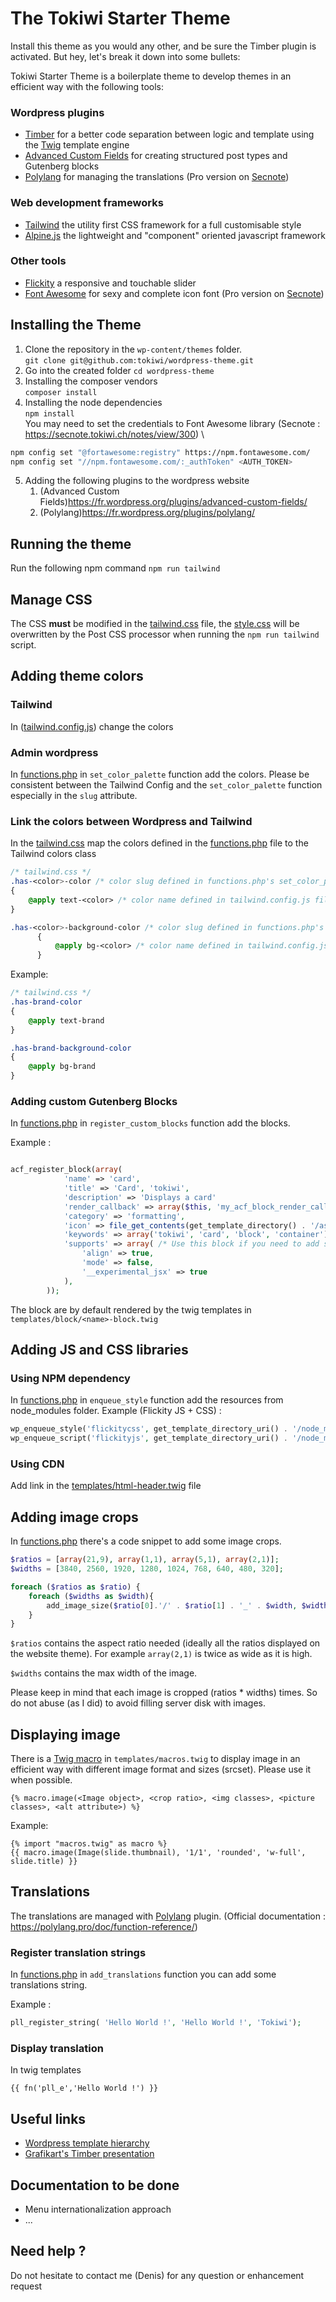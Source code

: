 
# The Tokiwi Starter Theme
Install this theme as you would any other, and be sure the Timber plugin is activated. But hey, let's break it down into some bullets:

Tokiwi Starter Theme is a boilerplate theme to develop themes in an efficient way with the following tools:

### Wordpress plugins

- [Timber](https://timber.github.io/docs/) for a better code separation between logic and template using the [Twig](https://twig.symfony.com/) template engine 
- [Advanced Custom Fields](https://www.advancedcustomfields.com/) for creating structured post types and Gutenberg blocks
- [Polylang](https://polylang.pro/) for managing the translations (Pro version on [Secnote](https://secnote.tokiwi.ch/notes/view/473))

### Web development frameworks
- [Tailwind](https://tailwindcss.com/) the utility first CSS framework for a full customisable style
- [Alpine.js](https://alpinejs.dev/) the lightweight and "component" oriented javascript framework

### Other tools
- [Flickity](https://flickity.metafizzy.co/) a responsive and touchable slider
- [Font Awesome](https://fontawesome.com/) for sexy and complete icon font (Pro version on [Secnote](https://secnote.tokiwi.ch/notes/view/300)) 

## Installing the Theme

1. Clone the repository in the `wp-content/themes` folder.\
`git clone git@github.com:tokiwi/wordpress-theme.git`
2. Go into the created folder `cd wordpress-theme`
3. Installing the composer vendors\
`composer install`
4. Installing the node dependencies\
`npm install`\
You may need to set the credentials to Font Awesome library (Secnote : https://secnote.tokiwi.ch/notes/view/300) \ 
```sh 
npm config set "@fortawesome:registry" https://npm.fontawesome.com/
npm config set "//npm.fontawesome.com/:_authToken" <AUTH_TOKEN>
```
5. Adding the following plugins to the wordpress website
   1. (Advanced Custom Fields)https://fr.wordpress.org/plugins/advanced-custom-fields/
   2. (Polylang)https://fr.wordpress.org/plugins/polylang/

## Running the theme

Run the following npm command `npm run tailwind`

## Manage CSS

The CSS **must** be modified in the [tailwind.css](tailwind.css) file, the [style.css](style.css) will be overwritten by the Post CSS processor when running the `npm run tailwind` script.

## Adding theme colors

### Tailwind

In ([tailwind.config.js](tailwind.config.js)) change the colors

### Admin wordpress

In [functions.php](functions.php) in `set_color_palette` function add the colors. Please be consistent between the Tailwind Config and the `set_color_palette` function especially in the `slug` attribute.

### Link the colors between Wordpress and Tailwind

In the [tailwind.css](tailwind.css) map the colors defined in the [functions.php](functions.php) file to the Tailwind colors class

```css
/* tailwind.css */
.has-<color>-color /* color slug defined in functions.php's set_color_palette function */
{
    @apply text-<color> /* color name defined in tailwind.config.js file*/
}

.has-<color>-background-color /* color slug defined in functions.php's set_color_palette function */
      {
          @apply bg-<color> /* color name defined in tailwind.config.js file*/
      }
```

Example:

```css
/* tailwind.css */
.has-brand-color
{
    @apply text-brand
}

.has-brand-background-color
{
    @apply bg-brand
}
```

### Adding custom Gutenberg Blocks
In [functions.php](functions.php) in `register_custom_blocks` function add the blocks.

Example :

```php

acf_register_block(array(
            'name' => 'card',
            'title' => 'Card', 'tokiwi',
            'description' => 'Displays a card'
            'render_callback' => array($this, 'my_acf_block_render_callback'), /* the function in the functions.php file that render the block */
            'category' => 'formatting',
            'icon' => file_get_contents(get_template_directory() . '/assets/icons/block-card.svg'), /* SVG file link for the icon, can be downloaded from Font Awesome website (regular icons) */
            'keywords' => array('tokiwi', 'card', 'block', 'container'), /* keywords for searching, please keep 'tokiwi' anyways */
            'supports' => array( /* Use this block if you need to add some other Gutenberg Block inside */
                'align' => true,
                'mode' => false,
                '__experimental_jsx' => true
            ),
        ));

```

The block are by default rendered by the twig templates in `templates/block/<name>-block.twig`

## Adding JS and CSS libraries
### Using NPM dependency

In [functions.php](functions.php) in `enqueue_style` function add the resources from node_modules folder.
Example (Flickity JS + CSS) :

```php
wp_enqueue_style('flickitycss', get_template_directory_uri() . '/node_modules/flickity/dist/flickity.min.css');
wp_enqueue_script('flickityjs', get_template_directory_uri() . '/node_modules/flickity/dist/flickity.pkgd.min.js');

```

### Using CDN
Add link in the [templates/html-header.twig](templates%2Fhtml-header.twig) file

## Adding image crops

In [functions.php](functions.php) there's a code snippet to add some image crops.

```php
$ratios = [array(21,9), array(1,1), array(5,1), array(2,1)];
$widths = [3840, 2560, 1920, 1280, 1024, 768, 640, 480, 320];

foreach ($ratios as $ratio) {
    foreach ($widths as $width){
        add_image_size($ratio[0].'/' . $ratio[1] . '_' . $width, $width, $width * ($ratio[1] / $ratio[0]), array('center', 'center'));
    }
}
```

`$ratios` contains the aspect ratio needed (ideally all the ratios displayed on the website theme). For example `array(2,1)` is twice as wide as it is high.

`$widths` contains the max width of the image.

Please keep in mind that each image is cropped (ratios * widths) times. So do not abuse (as I did) to avoid filling server disk with images.

## Displaying image

There is a [Twig macro](https://twig.symfony.com/doc/3.x/tags/macro.html) in `templates/macros.twig` to display image in an efficient way with different image format and sizes (srcset). Please use it when possible.

```twig
{% macro.image(<Image object>, <crop ratio>, <img classes>, <picture classes>, <alt attribute>) %}
```

Example:

```twig
{% import "macros.twig" as macro %}
{{ macro.image(Image(slide.thumbnail), '1/1', 'rounded', 'w-full', slide.title) }}
```

## Translations

The translations are managed with [Polylang](https://polylang.pro/) plugin. (Official documentation : https://polylang.pro/doc/function-reference/)

### Register translation strings

In [functions.php](functions.php) in `add_translations` function you can add some translations string.

Example :

```php
pll_register_string( 'Hello World !', 'Hello World !', 'Tokiwi');
```

### Display translation

In twig templates

```twig
{{ fn('pll_e','Hello World !') }}
```

## Useful links 

- [Wordpress template hierarchy](https://developer.wordpress.org/files/2014/10/Screenshot-2019-01-23-00.20.04.png)
- [Grafikart's Timber presentation](https://grafikart.fr/tutoriels/wordpress-timber-1308)

## Documentation to be done

- Menu internationalization approach
- ...

## Need help ?

Do not hesitate to contact me (Denis) for any question or enhancement request





